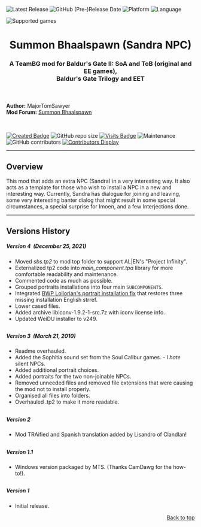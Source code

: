 ![Latest Release](https://img.shields.io/github/v/release/GwendolyneFreddy/Summon_Bhaalspawn?include_prereleases&color=darkred)<a name="top" id="top"> </a>
![GitHub (Pre-)Release Date](https://img.shields.io/github/release-date-pre/GwendolyneFreddy/Summon_Bhaalspawn?color=gold)
![Platform](https://img.shields.io/static/v1?label=platform&message=windows%20%7C%20macOS%20%7C%20linux%20%7C%20Project%20Infinity&color=informational)
![Language](https://img.shields.io/static/v1?label=language&message=English%20%7C%20French%20%7C%20Spanish&color=limegreen)

![Supported games](https://img.shields.io/static/v1?label=supported%20games&message=BGII:ToB%20%7C%20BGT%20%7C%20BG2%3AEE%20%7C%20EET&color=dodgerblue)

<div align="center"><h1></a>Summon Bhaalspawn (Sandra NPC)</h1>

<h3>A TeamBG mod for Baldur's Gate II: SoA and ToB (original and EE games),<br>
Baldur's Gate Trilogy and EET<h3>

</div><br>


**Author:** MajorTomSawyer  
**Mod Forum:** <a href="http://www.baldursgatemods.com/forums/index.php?topic=5154.0">Summon Bhaalspawn</a><br><br>

## 

[![Created Badge](https://badges.pufler.dev/created/GwendolyneFreddy/Summon_Bhaalspawn?style=plastic)](https://badges.pufler.dev)
![GitHub repo size](https://img.shields.io/github/repo-size/GwendolyneFreddy/Summon_Bhaalspawn?style=plastic)
[![Visits Badge](https://badges.pufler.dev/visits/GwendolyneFreddy/Summon_Bhaalspawn?color=cyan&style=plastic)](https://badges.pufler.dev) 
![Maintenance](https://img.shields.io/static/v1?label=maintained%3F&message=yes&color=greenlight&style=plastic)
![GitHub contributors](https://img.shields.io/github/contributors/GwendolyneFreddy/Summon_Bhaalspawn?color=blueviolet&style=plastic) [![Contributors Display](https://badges.pufler.dev/contributors/GwendolyneFreddy/Summon_Bhaalspawn?size=30&padding=5&bots=true)](https://badges.pufler.dev)


<hr>


## <a name="intro" id="intro"></a>Overview

This mod that adds an extra NPC (Sandra) in a very interesting way.  It also acts as a template for those who wish to install a NPC in a new and interesting way.  Currently, Sandra has dialogue for joining and leaving, some very interesting banter dialog that might result in some special circumstances, a special surprise for Imoen, and a few Interjections done.


<hr>


## <a name="versions" id="versions"></a>Versions History

##### Version 4 &nbsp;(December 25, 2021)

- Moved *sbs.tp2* to mod top folder to support AL|EN's "Project Infinity".
- Externalized tp2 code into *main_component.tpa* library for more comfortable readability and maintenance.
- Commented code as much as possible.
- Grouped portraits installations into four main `SUBCOMPONENTS`.
- Integrated <a href="http://www.shsforums.net/topic/42220-fixes-for-the-big-fixpack/page-12#entry485886">BWP Lollorian's portrait installation fix</a> that restores three missing installation English strref.
- Lower cased files.
- Added archive libiconv-1.9.2-1-src.7z with iconv license info.
- Updated WeiDU installer to v249.

## 

##### Version 3 &nbsp;(March 21, 2010)

- Readme overhauled.
- Added the Sophitia sound set from the Soul Calibur games. - I *hate* silent NPCs.
- Added additional portrait choices.
- Added portraits for the two non-joinable NPCs.
- Removed unneeded files and removed file extensions that were causing the mod not to install properly.
- Organised all files into folders.
- Overhauled .tp2 to make it more readable.

## 

##### Version 2

- Mod TRAified and Spanish translation added by Lisandro of Clandlan!

## 

##### Version 1.1

- Windows version packaged by MTS. (Thanks CamDawg for the how-to!).

## 

##### Version 1

- Initial release.
<div align="right"><a href="#top">Back to top</a></div>
